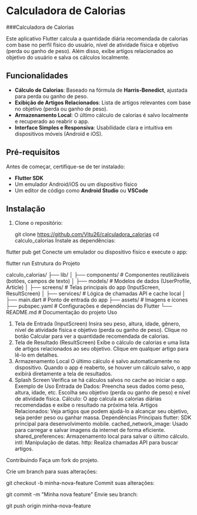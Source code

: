 
# Calculadora de Calorias


###Calculadora de Calorias

Este aplicativo Flutter calcula a quantidade diária recomendada de calorias com base no perfil físico do usuário, nível de atividade física e objetivo (perda ou ganho de peso). Além disso, exibe artigos relacionados ao objetivo do usuário e salva os cálculos localmente.

## Funcionalidades

- **Cálculo de Calorias**: Baseado na fórmula de **Harris-Benedict**, ajustada para perda ou ganho de peso.
- **Exibição de Artigos Relacionados**: Lista de artigos relevantes com base no objetivo (perda ou ganho de peso).
- **Armazenamento Local**: O último cálculo de calorias é salvo localmente e recuperado ao reabrir o app.
- **Interface Simples e Responsiva**: Usabilidade clara e intuitiva em dispositivos móveis (Android e iOS).

## Pré-requisitos

Antes de começar, certifique-se de ter instalado:

- **Flutter SDK**
- Um emulador Android/iOS ou um dispositivo físico
- Um editor de código como **Android Studio** ou **VSCode**

## Instalação

1. Clone o repositório:


   git clone <https://github.com/Vitu26/calculadora_calorias>
   cd calculo_calorias
Instale as dependências:




flutter pub get
Conecte um emulador ou dispositivo físico e execute o app:




flutter run
Estrutura do Projeto

calculo_calorias/
├── lib/
│   ├── components/        # Componentes reutilizáveis (botões, campos de texto)
│   ├── models/            # Modelos de dados (UserProfile, Article)
│   ├── screens/           # Telas principais do app (InputScreen, ResultScreen)
│   ├── services/          # Lógica de chamadas API e cache local
│   ├── main.dart          # Ponto de entrada do app
├── assets/                # Imagens e ícones
├── pubspec.yaml           # Configurações e dependências do Flutter
└── README.md              # Documentação do projeto
Uso
1. Tela de Entrada (InputScreen)
Insira seu peso, altura, idade, gênero, nível de atividade física e objetivo (perda ou ganho de peso).
Clique no botão Calcular para ver a quantidade recomendada de calorias.
2. Tela de Resultado (ResultScreen)
Exibe o cálculo de calorias e uma lista de artigos relacionados ao seu objetivo.
Clique em qualquer artigo para lê-lo em detalhes.
3. Armazenamento Local
O último cálculo é salvo automaticamente no dispositivo. Quando o app é reaberto, se houver um cálculo salvo, o app exibirá diretamente a tela de resultados.
4. Splash Screen
Verifica se há cálculos salvos no cache ao iniciar o app.
Exemplo de Uso
Entrada de Dados:
Preencha seus dados como peso, altura, idade, etc.
Escolha seu objetivo (perda ou ganho de peso) e nível de atividade física.
Cálculo:
O app calcula as calorias diárias recomendadas e exibe o resultado na próxima tela.
Artigos Relacionados:
Veja artigos que podem ajudá-lo a alcançar seu objetivo, seja perder peso ou ganhar massa.
Dependências Principais
flutter: SDK principal para desenvolvimento mobile.
cached_network_image: Usado para carregar e salvar imagens da internet de forma eficiente.
shared_preferences: Armazenamento local para salvar o último cálculo.
intl: Manipulação de datas.
http: Realiza chamadas API para buscar artigos.




Contribuindo
Faça um fork do projeto.

Crie um branch para suas alterações:


git checkout -b minha-nova-feature
Commit suas alterações:


git commit -m "Minha nova feature"
Envie seu branch:


git push origin minha-nova-feature

